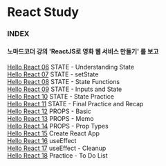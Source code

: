# React Study

### INDEX

#### 노마드코더 강의 'ReactJS로 영화 웹 서비스 만들기' 를 보고

[Hello React 06](https://github.com/oh29oh29/react-study/tree/master/hello-react-06) STATE - Understanding State  
[Hello React 07](https://github.com/oh29oh29/react-study/tree/master/hello-react-07) STATE - setState  
[Hello React 08](https://github.com/oh29oh29/react-study/tree/master/hello-react-08) STATE - State Functions  
[Hello React 09](https://github.com/oh29oh29/react-study/tree/master/hello-react-09) STATE - Inputs and State  
[Hello React 10](https://github.com/oh29oh29/react-study/tree/master/hello-react-10) STATE - State Practice  
[Hello React 11](https://github.com/oh29oh29/react-study/tree/master/hello-react-11) STATE - Final Practice and Recap  
[Hello React 12](https://github.com/oh29oh29/react-study/tree/master/hello-react-12) PROPS - Basic  
[Hello React 13](https://github.com/oh29oh29/react-study/tree/master/hello-react-13) PROPS - Memo  
[Hello React 14](https://github.com/oh29oh29/react-study/tree/master/hello-react-14) PROPS - Prop Types  
[Hello React 15](https://github.com/oh29oh29/react-study/tree/master/hello-react-15) Create React App  
[Hello React 16](https://github.com/oh29oh29/react-study/tree/master/hello-react-16) useEffect  
[Hello React 17](https://github.com/oh29oh29/react-study/tree/master/hello-react-17) useEffect - Cleanup  
[Hello React 18](https://github.com/oh29oh29/react-study/tree/master/hello-react-18) Practice - To Do List  
